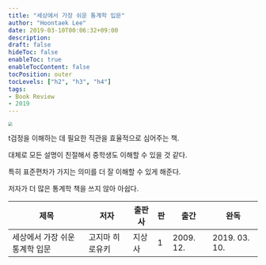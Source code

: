 ```yaml
---
title: "세상에서 가장 쉬운 통계학 입문"
author: "Hoontaek Lee"
date: 2019-03-10T00:06:32+09:00
description:
draft: false
hideToc: false
enableToc: true
enableTocContent: false
tocPosition: outer
tocLevels: ["h2", "h3", "h4"]
tags:
- Book Review
- 2019
---
```


<img src="https://image.aladin.co.kr/product/590/5/cover500/8990994004_1.jpg" style="zoom:50%;" />



t검정을 이해하는 데 필요한 직관을 효율적으로 심어주는 책.

대체로 모든 설명이 친절해서 중학생도 이해할 수 있을 것 같다.

특히 표준편차가 가지는 의미를 더 잘 이해할 수 있게 해준다.

저자가 더 많은 통계학 책을 쓰지 않아 아쉽다.

| 제목                           | 저자            | 출판사 | 판   | 출간      | 완독          |
| ------------------------------ | --------------- | ------ | ---- | --------- | ------------- |
| 세상에서 가장 쉬운 통계학 입문 | 고지마 히로유키 | 지상사 | 1    | 2009. 12. | 2019. 03. 10. |
